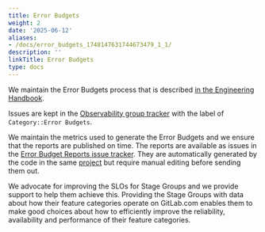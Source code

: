 ```yaml
---
title: Error Budgets
weight: 2
date: '2025-06-12'
aliases:
- /docs/error_budgets_1748147631744673479_1_1/
description: ''
linkTitle: Error Budgets
type: docs
---
```


We maintain the Error Budgets process that is described [in the Engineering Handbook](/handbook/engineering/error-budgets/).

Issues are kept in the [Observability group tracker](https://gitlab.com/gitlab-com/gl-infra/observability/team/-/issues) with
the label of `Category::Error Budgets`.

We maintain the metrics used to generate the Error Budgets and we ensure that the reports are published on time. The reports are available as issues in the [Error Budget Reports issue tracker](https://gitlab.com/gitlab-org/error-budget-reports/-/issue). They are automatically generated by the code in the same [project](https://gitlab.com/gitlab-org/error-budget-reports) but require manual editing before sending them out.

We advocate for improving the SLOs for Stage Groups and we provide support to help them achieve this. Providing the Stage Groups
with data about how their feature categories operate on GitLab.com enables them to make good choices about how to efficiently
improve the reliability, availability and performance of their feature categories.
